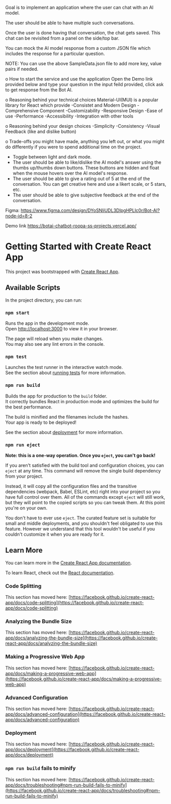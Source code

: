 Goal is to implement an application where the user can chat with an AI model. 

The user should be able to have multiple such conversations.

Once the user is done having that conversation, the chat gets saved. This chat can be
revisited from a panel on the side/top bar.

You can mock the AI model response from a custom JSON file which includes the response for a particular question.

NOTE: You can use the above SampleData.json file to add more key, value pairs if needed.

o How to start the service and use the application 
Open the Demo link provided below and type your question in the input feild provided, click ask to get response from the Bot AI.

o Reasoning behind your technical choices
Material-UI(MUI) is a popular library for React which provide
  -Consistet and Modern Design
  -Comprehensive Component
  -Customizability
  -Responsive Design
  -Ease of use
  -Performance
  -Accessibility
  -Integration with other tools

o Reasoning behind your design choices
  -Simplicity
  -Consistency
  -Visual Feedback (like and dislike button)
  

o Trade-offs you might have made, anything you left out, or what you might do differently if you were to spend additional time on the project.
  - Toggle between light and dark mode.
  - The user should be able to like/dislike the AI model's answer using the thumbs
up/thumbs down buttons. These buttons are hidden and float when the mouse
hovers over the AI model's response.
- The user should be able to give a rating out of 5 at the end of the conversation. You
can get creative here and use a likert scale, or 5 stars, etc.
- The user should be able to give subjective feedback at the end of the conversation.


Figma:
https://www.figma.com/design/DYoSNliUDL3DlpgHPLlc0r/Bot-AI?node-id=8-2

Demo link
https://botai-chatbot-roopa-ss-projects.vercel.app/


# Getting Started with Create React App

This project was bootstrapped with [Create React App](https://github.com/facebook/create-react-app).

## Available Scripts

In the project directory, you can run:

### `npm start`

Runs the app in the development mode.\
Open [http://localhost:3000](http://localhost:3000) to view it in your browser.

The page will reload when you make changes.\
You may also see any lint errors in the console.

### `npm test`

Launches the test runner in the interactive watch mode.\
See the section about [running tests](https://facebook.github.io/create-react-app/docs/running-tests) for more information.

### `npm run build`

Builds the app for production to the `build` folder.\
It correctly bundles React in production mode and optimizes the build for the best performance.

The build is minified and the filenames include the hashes.\
Your app is ready to be deployed!

See the section about [deployment](https://facebook.github.io/create-react-app/docs/deployment) for more information.

### `npm run eject`

**Note: this is a one-way operation. Once you `eject`, you can't go back!**

If you aren't satisfied with the build tool and configuration choices, you can `eject` at any time. This command will remove the single build dependency from your project.

Instead, it will copy all the configuration files and the transitive dependencies (webpack, Babel, ESLint, etc) right into your project so you have full control over them. All of the commands except `eject` will still work, but they will point to the copied scripts so you can tweak them. At this point you're on your own.

You don't have to ever use `eject`. The curated feature set is suitable for small and middle deployments, and you shouldn't feel obligated to use this feature. However we understand that this tool wouldn't be useful if you couldn't customize it when you are ready for it.

## Learn More

You can learn more in the [Create React App documentation](https://facebook.github.io/create-react-app/docs/getting-started).

To learn React, check out the [React documentation](https://reactjs.org/).

### Code Splitting

This section has moved here: [https://facebook.github.io/create-react-app/docs/code-splitting](https://facebook.github.io/create-react-app/docs/code-splitting)

### Analyzing the Bundle Size

This section has moved here: [https://facebook.github.io/create-react-app/docs/analyzing-the-bundle-size](https://facebook.github.io/create-react-app/docs/analyzing-the-bundle-size)

### Making a Progressive Web App

This section has moved here: [https://facebook.github.io/create-react-app/docs/making-a-progressive-web-app](https://facebook.github.io/create-react-app/docs/making-a-progressive-web-app)

### Advanced Configuration

This section has moved here: [https://facebook.github.io/create-react-app/docs/advanced-configuration](https://facebook.github.io/create-react-app/docs/advanced-configuration)

### Deployment

This section has moved here: [https://facebook.github.io/create-react-app/docs/deployment](https://facebook.github.io/create-react-app/docs/deployment)

### `npm run build` fails to minify

This section has moved here: [https://facebook.github.io/create-react-app/docs/troubleshooting#npm-run-build-fails-to-minify](https://facebook.github.io/create-react-app/docs/troubleshooting#npm-run-build-fails-to-minify)
